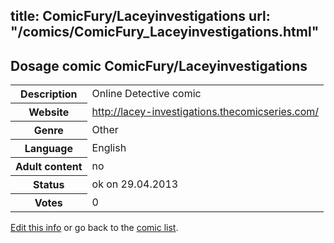 title: ComicFury/Laceyinvestigations
url: "/comics/ComicFury_Laceyinvestigations.html"
---
Dosage comic ComicFury/Laceyinvestigations
-----------------------------------------

<p id="msg"></p>
<script type="text/javascript">
if (window.location.search === '?edit_info_mail=sent_ok') {
  var elem = document.getElementById("msg");
  elem.innerHTML = 'Edited information sucessfully sent.';
  elem.className = 'ok';
}
</script>
<table class="comicinfo">
<tr>
<th>Description</th><td>Online Detective comic</td>
</tr>
<tr>
<th>Website</th><td><a href="http://lacey-investigations.thecomicseries.com/">http://lacey-investigations.thecomicseries.com/</a></td>
</tr>
<tr>
<th>Genre</th><td>Other</td>
</tr>
<tr>
<th>Language</th><td>English</td>
</tr>
<tr>
<th>Adult content</th><td>no</td>
</tr>
<tr>
<th>Status</th><td>ok on 29.04.2013</td>
</tr>
<tr>
<th>Votes</th><td>0</td>
</tr>
</table>

[Edit this info](ComicFury_Laceyinvestigations_edit.html) or go back to the [comic list](../comic-index.html).
